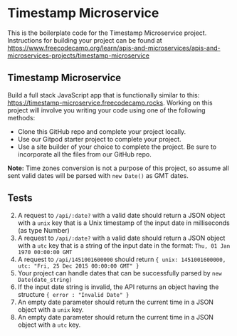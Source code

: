# Timestamp Microservice

This is the boilerplate code for the Timestamp Microservice project. Instructions for building your project can be found at https://www.freecodecamp.org/learn/apis-and-microservices/apis-and-microservices-projects/timestamp-microservice

## Timestamp Microservice

Build a full stack JavaScript app that is functionally similar to this: https://timestamp-microservice.freecodecamp.rocks. Working on this project will involve you writing your code using one of the following methods:

- Clone this GitHub repo and complete your project locally.
- Use our Gitpod starter project to complete your project.
- Use a site builder of your choice to complete the project. Be sure to incorporate all the files from our GitHub repo.

**Note:** Time zones conversion is not a purpose of this project, so assume all sent valid dates will be parsed with `new Date()` as GMT dates.

## Tests

2. A request to `/api/:date?` with a valid date should return a JSON object with a `unix` key that is a Unix timestamp of the input date in milliseconds (as type Number)
3. A request to `/api/:date?` with a valid date should return a JSON object with a `utc` key that is a string of the input date in the format: `Thu, 01 Jan 1970 00:00:00 GMT`
4. A request to `/api/1451001600000` should return `{ unix: 1451001600000, utc: "Fri, 25 Dec 2015 00:00:00 GMT" }`
5. Your project can handle dates that can be successfully parsed by `new Date(date_string)`
6. If the input date string is invalid, the API returns an object having the structure `{ error : "Invalid Date" }`
7. An empty date parameter should return the current time in a JSON object with a `unix` key.
8. An empty date parameter should return the current time in a JSON object with a `utc` key.
